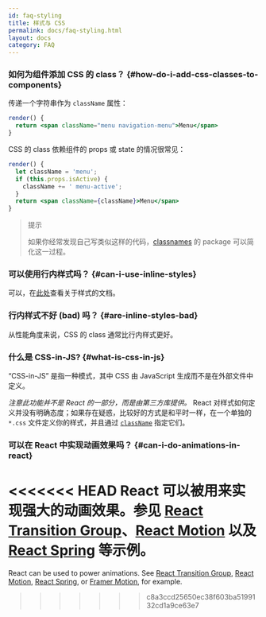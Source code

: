 ```yaml
---
id: faq-styling
title: 样式与 CSS
permalink: docs/faq-styling.html
layout: docs
category: FAQ
---
```


### 如何为组件添加 CSS 的 class？ {#how-do-i-add-css-classes-to-components}

传递一个字符串作为 `className` 属性：

```jsx
render() {
  return <span className="menu navigation-menu">Menu</span>
}
```

CSS 的 class 依赖组件的 props 或 state 的情况很常见：

```jsx
render() {
  let className = 'menu';
  if (this.props.isActive) {
    className += ' menu-active';
  }
  return <span className={className}>Menu</span>
}
```

>提示
>
>如果你经常发现自己写类似这样的代码，[classnames](https://www.npmjs.com/package/classnames#usage-with-reactjs) 的 package 可以简化这一过程。

### 可以使用行内样式吗？ {#can-i-use-inline-styles}

可以，在[此处](/docs/dom-elements.html#style)查看关于样式的文档。

### 行内样式不好 (bad) 吗？ {#are-inline-styles-bad}

从性能角度来说，CSS 的 class 通常比行内样式更好。

### 什么是 CSS-in-JS? {#what-is-css-in-js}

“CSS-in-JS” 是指一种模式，其中 CSS 由 JavaScript 生成而不是在外部文件中定义。

_注意此功能并不是 React 的一部分，而是由第三方库提供。_ React 对样式如何定义并没有明确态度；如果存在疑惑，比较好的方式是和平时一样，在一个单独的 `*.css` 文件定义你的样式，并且通过 [`className`](/docs/dom-elements.html#classname) 指定它们。

### 可以在 React 中实现动画效果吗？ {#can-i-do-animations-in-react}

<<<<<<< HEAD
React 可以被用来实现强大的动画效果。参见 [React Transition Group](https://reactcommunity.org/react-transition-group/)、[React Motion](https://github.com/chenglou/react-motion) 以及 [React Spring](https://github.com/react-spring/react-spring) 等示例。
=======
React can be used to power animations. See [React Transition Group](https://reactcommunity.org/react-transition-group/), [React Motion](https://github.com/chenglou/react-motion), [React Spring](https://github.com/react-spring/react-spring), or [Framer Motion](https://framer.com/motion), for example.
>>>>>>> c8a3ccd25650ec38f603ba5199132cd1a9ce63e7
